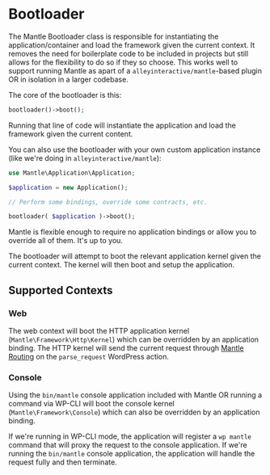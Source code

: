 # Bootloader

The Mantle Bootloader class is responsible for instantiating the
application/container and load the framework given the current context. It
removes the need for boilerplate code to be included in projects but still
allows for the flexibility to do so if they so choose. This works well to
support running Mantle as apart of a `alleyinteractive/mantle`-based plugin OR
in isolation in a larger codebase.

The core of the bootloader is this:

```php
bootloader()->boot();
```

Running that line of code will instantiate the application and load the
framework given the current content.

You can also use the bootloader with your own custom application instance (like
we're doing in `alleyinteractive/mantle`):

```php
use Mantle\Application\Application;

$application = new Application();

// Perform some bindings, override some contracts, etc.

bootloader( $application )->boot();
```

Mantle is flexible enough to require no application bindings or allow you to
override all of them. It's up to you.

The bootloader will attempt to boot the relevant application kernel given the
current context. The kernel will then boot and setup the application.

## Supported Contexts

### Web

The web context will boot the HTTP application kernel
(`Mantle\Framework\Http\Kernel`) which can be overridden by an application
binding. The HTTP kernel will send the current request through [Mantle
Routing](/docs/basics/requests) on the `parse_request` WordPress action.

### Console

Using the `bin/mantle` console application included with Mantle OR running a
command via WP-CLI will boot the console kernel (`Mantle\Framework\Console`)
which can also be overridden by an application binding.

If we're running in WP-CLI mode, the application will register a `wp mantle`
command that will proxy the request to the console application. If we're running
the `bin/mantle` console application, the application will handle the request
fully and then terminate.